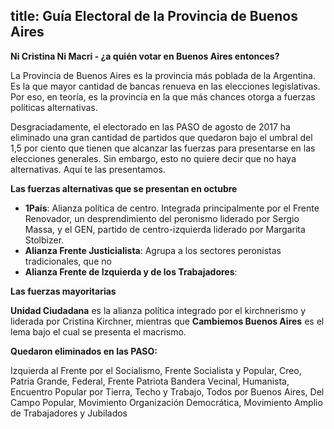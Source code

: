 title: Guía Electoral de la Provincia de Buenos Aires
---

**Ni Cristina Ni Macri - ¿a quién votar en Buenos Aires entonces?**

La Provincia de Buenos Aires es la provincia más poblada de la Argentina. Es la que mayor cantidad de bancas renueva en las elecciones legislativas. Por eso, en teoría, es la provincia en la que más chances otorga a fuerzas políticas alternativas.

Desgraciadamente, el electorado en las PASO de agosto de 2017 ha eliminado una gran cantidad de partidos que quedaron bajo el umbral del 1,5 por ciento que tienen que alcanzar las fuerzas para presentarse en las elecciones generales. Sin embargo, esto no quiere decir que no haya alternativas. Aquí te las presentamos.

**Las fuerzas alternativas que se presentan en octubre**

* **1País**: Alianza política de centro. Integrada principalmente por el Frente Renovador, un desprendimiento del peronismo liderado por Sergio Massa, y el GEN, partido de centro-izquierda liderado por Margarita Stolbizer.
* **Alianza Frente Justicialista**: Agrupa a los sectores peronistas tradicionales, que no
* **Alianza Frente de Izquierda y de los Trabajadores**:

**Las fuerzas mayoritarias**

**Unidad Ciudadana** es la alianza política integrado por el kirchnerismo y liderada por Cristina Kirchner, mientras que **Cambiemos Buenos Aires** es el lema bajo el cual se presenta el macrismo.

**Quedaron eliminados en las PASO:** 

Izquierda al Frente por el Socialismo, Frente Socialista y Popular, Creo, Patria Grande, Federal, Frente Patriota Bandera Vecinal, Humanista, Encuentro Popular por Tierra, Techo y Trabajo, Todos por Buenos Aires, Del Campo Popular, Movimiento Organización Democrática, Movimiento Amplio de Trabajadores y Jubilados
